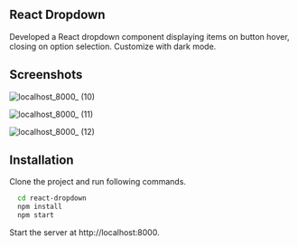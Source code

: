 ## React Dropdown
Developed a React dropdown component displaying items on button hover, closing on option selection. Customize with dark mode.
## Screenshots

![localhost_8000_ (10)](https://github.com/Ankit4454/Textify/assets/53224332/4f6751a4-2a89-4860-88d4-af6be2089ebc)

![localhost_8000_ (11)](https://github.com/Ankit4454/Textify/assets/53224332/700826af-62f9-451a-ab65-8f64d7cd1d5f)

![localhost_8000_ (12)](https://github.com/Ankit4454/Textify/assets/53224332/606b6324-d4a1-4ade-99c1-c468b7a64535)

## Installation

Clone the project and run following commands.

```bash
  cd react-dropdown
  npm install
  npm start
```
Start the server at http://localhost:8000.


